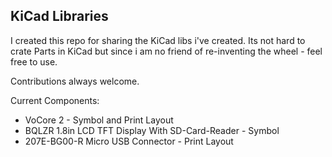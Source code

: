 ## KiCad Libraries

I created this repo for sharing the KiCad libs i've created. Its not hard to crate Parts in KiCad but since i am no friend of re-inventing the wheel - feel free to use.

Contributions always welcome.


Current Components:

* VoCore 2 - Symbol and Print Layout
* BQLZR 1.8in LCD TFT Display With SD-Card-Reader - Symbol
* 207E-BG00-R Micro USB Connector - Print Layout
